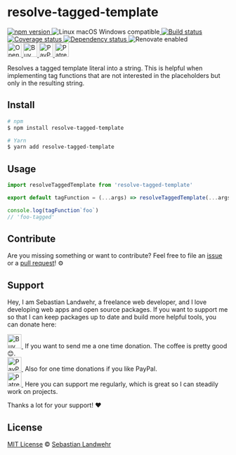 <!-- TITLE/ -->
# resolve-tagged-template
<!-- /TITLE -->

<!-- BADGES/ -->
  <p>
    <a href="https://npmjs.org/package/resolve-tagged-template">
      <img
        src="https://img.shields.io/npm/v/resolve-tagged-template.svg"
        alt="npm version"
      >
    </a><img src="https://img.shields.io/badge/os-linux%20%7C%C2%A0macos%20%7C%C2%A0windows-blue" alt="Linux macOS Windows compatible"><a href="https://github.com/dword-design/resolve-tagged-template/actions">
      <img
        src="https://github.com/dword-design/resolve-tagged-template/workflows/build/badge.svg"
        alt="Build status"
      >
    </a><a href="https://codecov.io/gh/dword-design/resolve-tagged-template">
      <img
        src="https://codecov.io/gh/dword-design/resolve-tagged-template/branch/master/graph/badge.svg"
        alt="Coverage status"
      >
    </a><a href="https://david-dm.org/dword-design/resolve-tagged-template">
      <img src="https://img.shields.io/david/dword-design/resolve-tagged-template" alt="Dependency status">
    </a><img src="https://img.shields.io/badge/renovate-enabled-brightgreen" alt="Renovate enabled"><br/><a href="https://gitpod.io/#https://github.com/dword-design/resolve-tagged-template">
      <img
        src="https://gitpod.io/button/open-in-gitpod.svg"
        alt="Open in Gitpod"
        height="32"
      >
    </a><a href="https://www.buymeacoffee.com/dword">
      <img
        src="https://www.buymeacoffee.com/assets/img/guidelines/download-assets-sm-2.svg"
        alt="Buy Me a Coffee"
        height="32"
      >
    </a><a href="https://paypal.me/SebastianLandwehr">
      <img
        src="https://dword-design.de/images/paypal.svg"
        alt="PayPal"
        height="32"
      >
    </a><a href="https://www.patreon.com/dworddesign">
      <img
        src="https://dword-design.de/images/patreon.svg"
        alt="Patreon"
        height="32"
      >
    </a>
</p>
<!-- /BADGES -->

<!-- DESCRIPTION/ -->
Resolves a tagged template literal into a string. This is helpful when implementing tag functions that are not interested in the placeholders but only in the resulting string.
<!-- /DESCRIPTION -->

<!-- INSTALL/ -->
## Install

```bash
# npm
$ npm install resolve-tagged-template

# Yarn
$ yarn add resolve-tagged-template
```
<!-- /INSTALL -->

## Usage

```js
import resolveTaggedTemplate from 'resolve-tagged-template'

export default tagFunction = (...args) => resolveTaggedTemplate(...args) + '-tagged'

console.log(tagFunction`foo`)
// 'foo-tagged'
```

<!-- LICENSE/ -->
## Contribute

Are you missing something or want to contribute? Feel free to file an [issue](https://github.com/dword-design/resolve-tagged-template/issues) or a [pull request](https://github.com/dword-design/resolve-tagged-template/pulls)! ⚙️

## Support

Hey, I am Sebastian Landwehr, a freelance web developer, and I love developing web apps and open source packages. If you want to support me so that I can keep packages up to date and build more helpful tools, you can donate here:

<p>
  <a href="https://www.buymeacoffee.com/dword">
    <img
      src="https://www.buymeacoffee.com/assets/img/guidelines/download-assets-sm-2.svg"
      alt="Buy Me a Coffee"
      height="32"
    >
  </a>&nbsp;If you want to send me a one time donation. The coffee is pretty good 😊.<br/>
  <a href="https://paypal.me/SebastianLandwehr">
    <img
      src="https://dword-design.de/images/paypal.svg"
      alt="PayPal"
      height="32"
    >
  </a>&nbsp;Also for one time donations if you like PayPal.<br/>
  <a href="https://www.patreon.com/dworddesign">
    <img
      src="https://dword-design.de/images/patreon.svg"
      alt="Patreon"
      height="32"
    >
  </a>&nbsp;Here you can support me regularly, which is great so I can steadily work on projects.
</p>

Thanks a lot for your support! ❤️

## License

[MIT License](https://opensource.org/licenses/MIT) © [Sebastian Landwehr](https://dword-design.de)
<!-- /LICENSE -->
